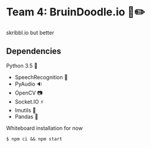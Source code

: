 # Team 4: BruinDoodle.io :bear::pencil2:
skribbl.io but better

## Dependencies
Python 3.5 :snake:
* SpeechRecognition :speech_balloon:
* PyAudio :sound:
* OpenCV :camera:
* Socket.IO :zap:
* Imutils :wrench:
* Pandas :panda_face:

Whiteboard installation for now
```
$ npm ci && npm start
```
